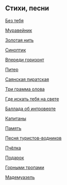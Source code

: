 ﻿---
layout: page
---

## Стихи, песни

[Без тебя](without-you.md)

[Муравейник](anthill.md)

[Золотая нить](gold-thread.md)

[Синоптик](synoptic.md)

[Впереди горизонт](horizon-ahead.md)

[Питер](piter.md)

[Саянская пиратская](sayan-pirate-song.md)

[Три грамма олова](three-grams-of-tin.md)

[Где искать тебя на свете](where-to-look-for-you-in-world.md)

[Баллада об интроверте](ballad-about-introvert.md)

[Капитаны](capitans.md)

[Память](memory.md)

[Песня туристов-водников](song-of-water-tourists.md)

[Пчёлка](little-bee.md)

[Подарок](present.md)

[Горными тропами](walking-a-mountain-path.md)

[Мадемуазель](mademoiselle.md)
